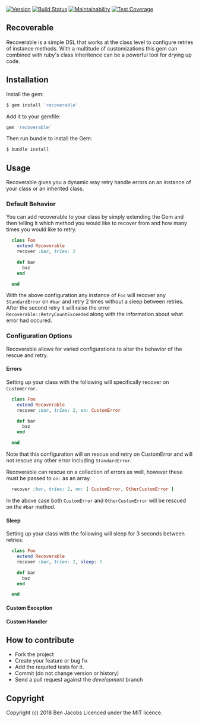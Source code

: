 [![Version      ](https://img.shields.io/gem/v/recoverable.svg?maxAge=2592000)](https://rubygems.org/gems/recoverable)
[![Build Status ](https://travis-ci.com/Benjaminpjacobs/ship_station.svg)](https://travis-ci.com/Benjaminpjacobs/recoverable)
[![Maintainability](https://api.codeclimate.com/v1/badges/dd436c45c8a52dc8c13c/maintainability)](https://codeclimate.com/github/Benjaminpjacobs/recoverable/maintainability)
[![Test Coverage](https://api.codeclimate.com/v1/badges/dd436c45c8a52dc8c13c/test_coverage)](https://codeclimate.com/github/Benjaminpjacobs/recoverable/test_coverage)

## Recoverable

Recoverable is a simple DSL that works at the class level to configure retries of instance methods. With a multitude of customizations this gem can combined with ruby's class inheritence can be a powerful tool for drying up code.

## Installation

Install the gem: 

```sh
$ gem install 'recoverable'
```

Add it to your gemfile:

```ruby
gem 'recoverable'
```

Then run bundle to install the Gem:

```sh
$ bundle install
```

## Usage

Recoverable gives you a dynamic way retry handle errors on an instance of your class or an inherited class.

### Default Behavior

You can add recoverable to your class by simply extending the Gem and then telling it which method you would like to recover from and how many times you would like to retry.

```ruby
  class Foo
    extend Recoverable
    recover :bar, tries: 2

    def bar
      baz
    end

  end
```
With the above configuration any instance of `Foo` will recover any `StandardError` on `#bar` and retry 2 times without a sleep between retries. After the second retry it will raise the error `Recoverable::RetryCountExceeded` along with the information about what error had occured.

### Configuration Options

Recoverable allows for varied configurations to alter the behavior of the rescue and retry.

#### Errors

Setting up your class with the following will specifically recover on `CustomError`.

```ruby
  class Foo
    extend Recoverable
    recover :bar, tries: 2, on: CustomError

    def bar
      baz
    end

  end
```
Note that this configuration will on rescue and retry on CustomError and will not rescue any other error including `StandardError`.

Recoverable can rescue on a collection of errors as well, however these must be passed to `on:` as an array.

```ruby
  recover :bar, tries: 2, on: [ CustomError, OtherCustomError ]
```
In the above case both `CustomError` and `OtherCustomError` will be rescued on the `#bar` method.

#### Sleep

Setting up your class with the following will sleep for 3 seconds between retries:

```ruby
  class Foo
    extend Recoverable
    recover :bar, tries: 2, sleep: 3

    def bar
      baz
    end

  end
```

#### Custom Exception

#### Custom Handler


## How to contribute

* Fork the project
* Create your feature or bug fix
* Add the requried tests for it.
* Commit (do not change version or history)
* Send a pull request against the *development* branch

## Copyright
Copyright (c) 2018 Ben Jacobs
Licenced under the MIT licence.

